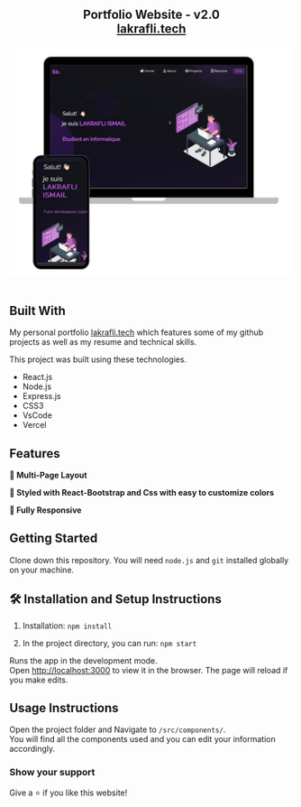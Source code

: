 <h2 align="center">
  Portfolio Website - v2.0<br/>
  <a href="https://lakrafli.github.io/project" target="_blank">lakrafli.tech</a>
</h2>
<div align="center">
  <img alt="Demo" src="./Images/readme-img1.png" />
</div>

<br/>




## Built With

My personal portfolio <a href="https://lakrafli.github.io" target="_blank">lakrafli.tech</a> which features some of my github projects as well as my resume and technical skills.<br/>

This project was built using these technologies.

- React.js
- Node.js
- Express.js
- CSS3
- VsCode
- Vercel

## Features

**📖 Multi-Page Layout**

**🎨 Styled with React-Bootstrap and Css with easy to customize colors**

**📱 Fully Responsive**

## Getting Started

Clone down this repository. You will need `node.js` and `git` installed globally on your machine.

## 🛠 Installation and Setup Instructions

1. Installation: `npm install`

2. In the project directory, you can run: `npm start`

Runs the app in the development mode.\
Open [http://localhost:3000](http://localhost:3000) to view it in the browser.
The page will reload if you make edits.

## Usage Instructions

Open the project folder and Navigate to `/src/components/`. <br/>
You will find all the components used and you can edit your information accordingly.

### Show your support

Give a ⭐ if you like this website!


